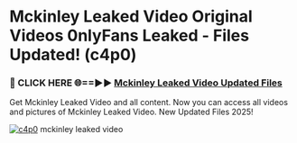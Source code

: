 # Mckinley Leaked Video Original Videos 0nlyFans Leaked - Files Updated! (c4p0)

<h3>🔴 CLICK HERE 🌐==►► <a href="https://hideuri.com/03YgE1" rel="nofollow">Mckinley Leaked Video Updated Files</a></h3>

Get Mckinley Leaked Video and all content. Now you can access all videos and pictures of Mckinley Leaked Video. New Updated Files 2025!

[![c4p0](https://i.imgur.com/NaUBvic.gif)](https://hideuri.com/03YgE1)
mckinley leaked video